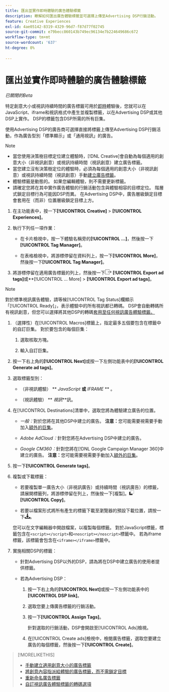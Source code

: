 ```yaml
---
title: 匯出並實作即時體驗的廣告體驗標籤
description: 瞭解如何匯出廣告體驗標籤並可選擇上傳至Advertising DSP行銷活動。
feature: Creative Experiences
exl-id: 4ae05142-8319-4329-96d7-f87d77f02745
source-git-commit: e79becc860143b749ec96134e7b224649686c672
workflow-type: tm+mt
source-wordcount: '637'
ht-degree: 0%

---
```


# 匯出並實作即時體驗的廣告體驗標籤

*已關閉的Beta*

特定創意大小或視訊持續時間的廣告標籤可用於[即時](experience-about.md#experience-statuses)體驗後，您就可以在JavaScript、iframe和視訊格式中產生並複製標籤，以在Advertising DSP或其他DSP上實作。 DSP的標籤包含DSP所需的所有巨集。

使用Advertising DSP的廣告商可選擇直接將標籤上傳至Advertising DSP行銷活動，作為廣告型別「標準顯示」或「通用視訊」的廣告。

>[!NOTE]
>
>* 當您使用決策樹目標定位建立體驗時，[!DNL Creative]會自動為每個適用的創意大小（非視訊創意）或視訊持續時間（視訊創意）建立廣告標籤。
>* 當您建立沒有決策樹定位的體驗時，必須為每個適用的創意大小（非視訊創意）或視訊持續時間（視訊創意）手動[建立廣告標籤](experience-tag-create-manually.md)。
>* 體驗標籤是動態的。 如果您編輯體驗，則不需要更新標籤。
>* 請確定您將在其中實作廣告體驗的行銷活動包含與體驗相容的目標定位。 階層式鎖定目標行為可能因DSP而異。 在Advertising DSP中，廣告層級鎖定目標會套用在（而非）位置層級鎖定目標上方。

1. 在主功能表中，按一下&#x200B;**[!UICONTROL Creative]** > **[!UICONTROL Experiences]**。

1. 執行下列任一項作業：<!-- I see multiselect, but it's not actually working for me as of 2/3 so I don't know how exporting multiple tags works.-->

   * 在卡片檢視中，按一下體驗名稱旁的&#x200B;**[!UICONTROL ...]**，然後按一下&#x200B;**[!UICONTROL Tag Manager]**。

   * 在表格檢視中，將游標停留在資料列上，按一下&#x200B;**[!UICONTROL More]**，然後按一下&#x200B;**[!UICONTROL Tag Manager]**。

1. 將游標停留在適用廣告標籤的列上，然後按一下![匯出廣告標籤](/help/creative/assets/export.png "匯出廣告標籤") **[!UICONTROL Export ad tags]**&#x200B;或**[!UICONTROL ... More] > **[!UICONTROL Export ad tags]**。

>[!NOTE]
>
>對於標準視訊廣告體驗，請等候[!UICONTROL Tag Status]欄顯示「[!UICONTROL Ready]」，表示體驗中的所有視訊都已轉碼。 DSP會自動轉碼所有視訊創意，但您可以選擇將其他DSP的轉碼[套用至任何視訊廣告體驗標籤。](experience-tag-video-transcoding.md)

<!-- Tag Manager has only a list view, but no card view, as of 2/2. -->

1. （選擇性）在[!UICONTROL Macros]標籤上，指定最多五個要包含在標籤中的自訂巨集。 對於要包含的每個巨集：

   1. 選取核取方塊。<!-- Explain more -->

   1. 輸入自訂巨集。<!-- Explain more -->

1. 按一下右上角的&#x200B;**[!UICONTROL Next]**&#x200B;或按一下左側功能表中的&#x200B;**[!UICONTROL Generate ad tags]**。

1. 選取標籤型別：

   * （非視訊體驗） ** *JavaScript<!-- sic -->* **或** *IFRAME* ** <!-- sic -->。

   * （視訊體驗） ** *視訊***訊。

1. 在[!UICONTROL Destinations]清單中，選取您將為體驗建立廣告的位置。

   * *一般：*&#x200B;對於您將在其他DSP中建立的廣告。 **注意：**&#x200B;您可能需要視需要手動加入[額外的巨集](/help/creative/creative-macros.md)。

   * *Adobe AdCloud：*&#x200B;針對您將在Advertising DSP中建立的廣告。

   * *Google CM360：*&#x200B;針對您將在[!DNL Google Campaign Manager 360]中建立的廣告。 **注意：**&#x200B;您可能需要視需要手動加入[額外的巨集](/help/creative/creative-macros.md)。

1. 按一下&#x200B;**[!UICONTROL Generate tags]**。

1. 複製或下載標籤：

   * 若要複製單一廣告大小（非視訊廣告）或持續時間（視訊廣告）的標籤，請展開標籤列，將游標停留在列上，然後按一下[複製]。![](/help/creative/assets/copy.png "[複製]") **[!UICONTROL Copy]**。<!-- why diff than "Copy to clipboard icon used to copy macros for creatives? -->

   * 若要以檔案形式將所有產生的標籤下載至瀏覽器的預設下載位置，請按一下![下載標籤](/help/creative/assets/download.png "下載標籤")。

   您可以在文字編輯器中開啟檔案，以複製每個標籤。 對於JavaScript標籤，標籤包含在`<script></script>`和`<noscript></noscript>`標籤中。 若為iframe標籤，該標籤會包含在`<iframe></iframe>`標籤中。

1. 實施相關DSP的標籤：

   * 針對Advertising DSP以外的DSP，請為將在DSP中建立廣告的使用者提供標籤。

   * 若為Advertising DSP：

      1. 按一下右上角的&#x200B;**[!UICONTROL Next]**&#x200B;或按一下左側功能表中的&#x200B;**[!UICONTROL DSP link]**。

      1. 選取您要上傳廣告標籤的行銷活動。

      1. 按一下&#x200B;**[!UICONTROL Assign Tags]**。

         針對選取的行銷活動，DSP會開啟至[!UICONTROL Ads]檢視。

      1. 在[!UICONTROL Create ads]檢視中，檢閱廣告標籤，選取您要建立廣告的每個標籤，然後按一下&#x200B;**[!UICONTROL Create]**。

<!-- no way to get back to the Creative Tag Manager -- you have to click back through the main menu -->

<!-- Add this info, with descriptions:

## Ad tag formats

### JavaScript

### Iframe

-->

>[!MORELIKETHIS]
>
>* [手動建立適用創意大小的廣告標籤](experience-tag-create-manually.md)
>* [將創意內容指派給體驗的廣告標籤，而不需鎖定目標](experience-tag-assign-creatives.md)
>* [重新命名廣告標籤](experience-tag-rename.md)
>* [自訂視訊廣告體驗標籤的轉碼選項](experience-tag-video-transcoding.md)
